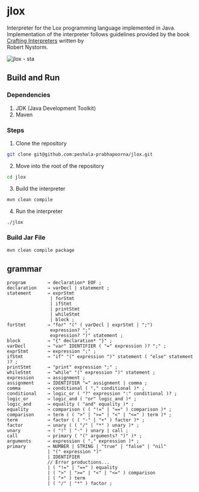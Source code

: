 # jlox

Interpreter for the Lox programming language implemented in Java.  
Implementation of the interpreter follows guidelines provided by the book  
[Crafting Interpreters](https://craftinginterpreters.com/) written by  
Robert Nystorm.

![jlox - sta](https://github.com/user-attachments/assets/9255e8e1-200d-45d4-a796-716c4e079cbe)

## Build and Run

### Dependencies

1. JDK (Java Development Toolkit)
2. Maven

### Steps

1. Clone the repository
```bash
git clone git@github.com:peshala-prabhapoorna/jlox.git
```

2. Move into the root of the repository
```bash
cd jlox
```

3. Build the interpreter
```bash
mvn clean compile
```

4. Run the interpreter
```bash
./jlox
```

### Build Jar File

```bash
mvn clean compile package
```

## grammar

```
program        → declaration* EOF ;
declaration    → varDecl | statement ;
statement      → exprStmt
                | forStmt
                | ifStmt
                | printStmt
                | whileStmt
                | block ;
forStmt        → "for" "(" ( varDecl | exprStmt | ";")
                expression? ";"
                expression? ")" statement ;
block          → "{" declaration* "}" ;
varDecl        → "var" IDENTIFIER ( "=" expression )? ";" ;
exprStmt       → expression ";" ;
ifStmt         → "if" "(" expression ")" statement ( "else" statement )? ;
printStmt      → "print" expression ";" ;
whileStmt      → "while" "(" expression ")" statement ;
expression     → assignment ;
assignment     → IDENTIFIER "=" assignment | comma ;
comma          → conditional ( "," conditional )* ;
conditional    → logic_or ( "?" expression ":" conditional )? ;
logic_or       → logic_and ( "or" logic_and )* ;
logic_and      → equality ( "and" equality )* ;
equality       → comparison ( ( "!=" | "==" ) comparison )* ;
comparison     → term ( ( ">" | ">=" | "<" | "<=" ) term )* ;
term           → factor ( ( "-" | "+" ) factor )* ;
factor         → unary ( ( "/" | "*" ) unary )* ;
unary          → ( "!" | "-" ) unary | call ;
call           → primary ( "(" arguments? ")" )* ;
arguments      → expression ( "," expression )* ;
primary        → NUMBER | STRING | "true" | "false" | "nil"
               | "(" expression ")"
               | IDENTIFIER
               // Error productions...
               | ( "!=" | "==" ) equality
               | ( ">" | ">=" | "<" | "<=" ) comparison
               | ( "+" ) term
               | ( "/" | "*" ) factor ;
```
